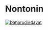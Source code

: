 # Nontonin
[![baharudindayat](https://circleci.com/gh/baharudindayat/Nontonin.svg?style=svg)](https://circleci.com/gh/baharudindayat/Nontonin)
